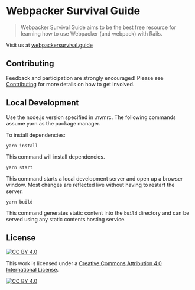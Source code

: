 # Webpacker Survival Guide

> Webpacker Survival Guide aims to be the best free resource for learning how to use Webpacker (and webpack) with Rails.

Visit us at [webpackersurvival.guide](https://www.webpackersurvival.guide)

## Contributing

Feedback and participation are strongly encouraged! Please see [Contributing](./CONTRIBUTING.md) for more details on how to get involved.

## Local Development

Use the node.js version specified in .nvmrc. The following commands assume yarn as the package manager.

To install dependencies:

```console
yarn install
```

This command will install dependencies.

```console
yarn start
```

This command starts a local development server and open up a browser window. Most changes are reflected live without having to restart the server.

```console
yarn build
```

This command generates static content into the `build` directory and can be served using any static contents hosting service.

## License

[![CC BY 4.0][cc-by-shield]][cc-by]

This work is licensed under a
[Creative Commons Attribution 4.0 International License][cc-by].

[![CC BY 4.0][cc-by-image]][cc-by]

[cc-by]: http://creativecommons.org/licenses/by/4.0/
[cc-by-image]: https://i.creativecommons.org/l/by/4.0/88x31.png
[cc-by-shield]: https://img.shields.io/badge/License-CC%20BY%204.0-lightgrey.svg
